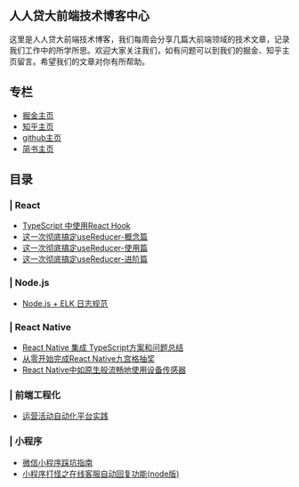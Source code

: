 
## 人人贷大前端技术博客中心

这里是人人贷大前端技术博客，我们每周会分享几篇大前端领域的技术文章，记录我们工作中的所学所思。欢迎大家关注我们，如有问题可以到我们的掘金、知乎主页留言。希望我们的文章对你有所帮助。

## 专栏

* [掘金主页](https://juejin.im/user/5cb690b851882532941dd5d9)
* [知乎主页](https://www.zhihu.com/people/ren-ren-dai-da-qian-duan-ji-zhu-zhong-xin/activities)
* [github主页](https://github.com/rrd-fe)
* [简书主页](https://www.jianshu.com/u/505510c23fbb)

## 目录

### | React

* [TypeScript 中使用React Hook](https://github.com/rrd-fe/blog/blob/master/react/typescript-hooks.md)
* [这一次彻底搞定useReducer-概念篇](https://github.com/rrd-fe/blog/blob/master/react/useReducer-part1.md)
* [这一次彻底搞定useReducer-使用篇](https://github.com/rrd-fe/blog/blob/master/react/useReducer-part2.md)
* [这一次彻底搞定useReducer-进阶篇](https://github.com/rrd-fe/blog/blob/master/react/useReducer-part3.md)

### | Node.js

* [Node.js + ELK 日志规范](https://github.com/rrd-fe/blog/blob/master/nodejs/log-specification.md)

### | React Native

* [React Native 集成 TypeScript方案和问题总结](https://github.com/rrd-fe/blog/blob/master/react-native/typescript-integrate.md)
* [从零开始完成React Native九宫格抽奖](https://github.com/rrd-fe/blog/blob/master/react-native/lottery.md)
* [React Native中如原生般流畅地使用设备传感器](https://github.com/rrd-fe/blog/blob/master/react-native/motion-event.md)

### | 前端工程化

* [运营活动自动化平台实践](https://github.com/rrd-fe/blog/blob/master/engineering/activity-building-platform.md)

### | 小程序

* [微信小程序踩坑指南](https://github.com/rrd-fe/blog/blob/wx_applet_doc/%E5%B0%8F%E7%A8%8B%E5%BA%8F/%E5%BE%AE%E4%BF%A1%E5%B0%8F%E7%A8%8B%E5%BA%8F%E8%B8%A9%E5%9D%91%E6%8C%87%E5%8D%97.md)
* [小程序打怪之在线客服自动回复功能(node版)](https://github.com/rrd-fe/blog/blob/wx_applet_doc/%E5%B0%8F%E7%A8%8B%E5%BA%8F/%E5%B0%8F%E7%A8%8B%E5%BA%8F%E6%89%93%E6%80%AA%E4%B9%8B%E5%9C%A8%E7%BA%BF%E5%AE%A2%E6%9C%8D%E8%87%AA%E5%8A%A8%E5%9B%9E%E5%A4%8D%E5%8A%9F%E8%83%BD(node%E7%89%88).md)